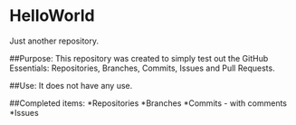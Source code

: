 # HelloWorld
Just another repository.

##Purpose:
This repository was created to simply test out the GitHub Essentials: Repositories, Branches, Commits, Issues and Pull Requests.  

##Use:
It does not have any use.

##Completed items:
*Repositories
*Branches
*Commits - with comments
*Issues

